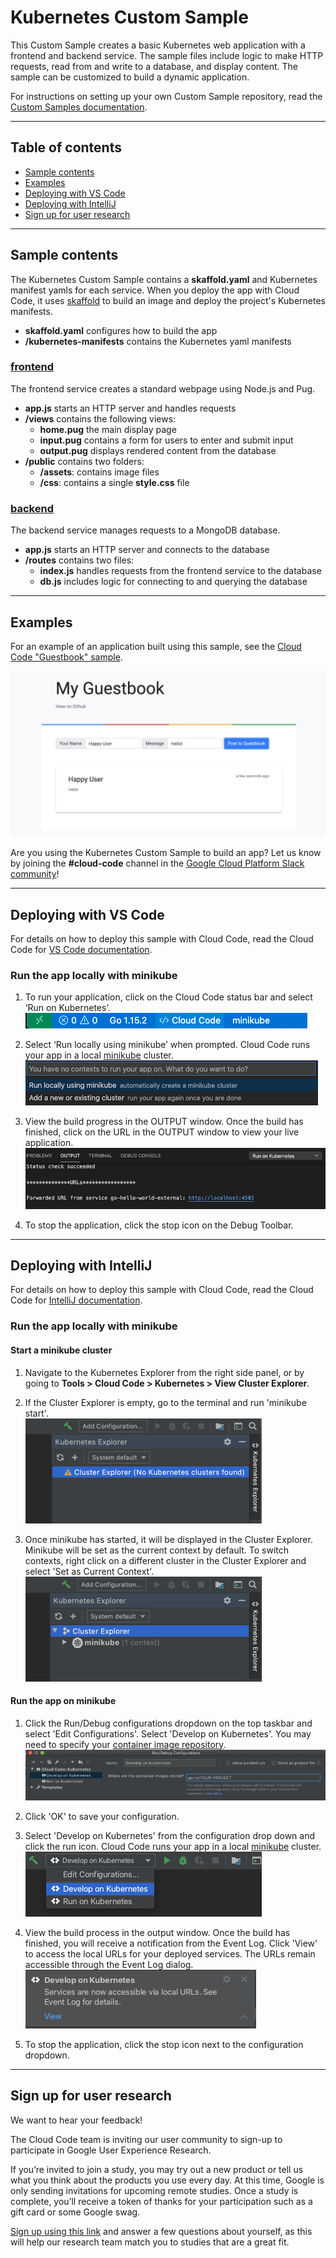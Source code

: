 # Kubernetes Custom Sample

This Custom Sample creates a basic Kubernetes web application with a frontend and backend service. The sample files include logic to make HTTP requests, read from and write to a database, and display content. The sample can be customized to build a dynamic application.

For instructions on setting up your own Custom Sample repository, read the [Custom Samples documentation](https://cloud.google.com/code/docs/vscode/set-up-template-repo?utm_source=ext&utm_medium=partner&utm_campaign=CDR_kri_gcp_cloudcodereadmes_012521&utm_content=-).


---

## Table of contents
- [Sample contents](#sample-contents)
- [Examples](#examples)
- [Deploying with VS Code](#deploying-with-vs-code)
- [Deploying with IntelliJ](#deploying-with-intellij)
- [Sign up for user research](#sign-up-for-user-research)

---

## Sample contents

The Kubernetes Custom Sample contains a **skaffold.yaml** and Kubernetes manifest yamls for each service. When you deploy the app with Cloud Code, it uses [skaffold](https://skaffold.dev/docs/) to build an image and deploy the project's Kubernetes manifests.

- **skaffold.yaml** configures how to build the app
- **/kubernetes-manifests** contains the Kubernetes yaml manifests

### [frontend](./src/frontend)

The frontend service creates a standard webpage using Node.js and Pug.

- **app.js** starts an HTTP server and handles requests
- **/views** contains the following views:
  - **home.pug** the main display page
  - **input.pug** contains a form for users to enter and submit input
  - **output.pug** displays rendered content from the database
- **/public** contains two folders:
    - **/assets**: contains image files
    - **/css**: contains a single **style.css** file

### [backend](./src/backend)

The backend service manages requests to a MongoDB database.

- **app.js** starts an HTTP server and connects to the database
- **/routes** contains two files:
  - **index.js** handles requests from the frontend service to the database
  - **db.js** includes logic for connecting to and querying the database

---

## Examples

For an example of an application built using this sample, see the [Cloud Code "Guestbook" sample](https://github.com/GoogleCloudPlatform/cloud-code-samples/tree/master/nodejs/nodejs-guestbook).

![Guestbook display](./img/my-guestbook.png)

Are you using the Kubernetes Custom Sample to build an app? Let us know by joining the **#cloud-code** channel in the [Google Cloud Platform Slack community](https://join.slack.com/t/googlecloud-community/shared_invite/zt-erdf4ity-8ZMUQ18DYV~5hkbZ~gCswg)!

---

## Deploying with VS Code

For details on how to deploy this sample with Cloud Code, read the Cloud Code for [VS Code documentation](https://cloud.google.com/code/docs/vscode/quickstart-local-dev?utm_source=ext&utm_medium=partner&utm_campaign=CDR_kri_gcp_cloudcodereadmes_012521&utm_content=-).

### Run the app locally with minikube

1. To run your application, click on the Cloud Code status bar and select ‘Run on Kubernetes’.  
![Status Bar](./img/status-bar.png) 

2. Select ‘Run locally using minikube’ when prompted. Cloud Code runs your app in a local [minikube](https://minikube.sigs.k8s.io/docs/start/) cluster.  
![Create K8s cluster](./img/create-k8s-cluster.png)

3. View the build progress in the OUTPUT window. Once the build has finished, click on the URL in the OUTPUT window to view your live application.  
![Output view](./img/kubernetes-url.png)

4.  To stop the application, click the stop icon on the Debug Toolbar.

---

## Deploying with IntelliJ

For details on how to deploy this sample with Cloud Code, read the Cloud Code for [IntelliJ documentation](https://cloud.google.com/code/docs/intellij/quickstart-k8s?utm_source=ext&utm_medium=partner&utm_campaign=CDR_kri_gcp_cloudcodereadmes_012521&utm_content=-).

### Run the app locally with minikube

#### Start a minikube cluster
1. Navigate to the Kubernetes Explorer from the right side panel, or by going to **Tools > Cloud Code > Kubernetes > View Cluster Explorer**. 

2. If the Cluster Explorer is empty, go to the terminal and run 'minikube start'.  
![Empty Cluster Explorer](./img/k8s-explorer-empty.png)

3. Once minikube has started, it will be displayed in the Cluster Explorer. Minikube will be set as the current context by default. To switch contexts, right click on a different cluster in the Cluster Explorer and select 'Set as Current Context'.  
![Cluster Explorer with minikube](./img/k8s-explorer-full.png)


#### Run the app on minikube
1. Click the Run/Debug configurations dropdown on the top taskbar and select 'Edit Configurations'. Select 'Develop on Kubernetes'. You may need to specify your [container image repository](https://cloud.google.com/code/docs/intellij/configuring-container-image-settings?utm_source=ext&utm_medium=partner&utm_campaign=CDR_kri_gcp_cloudcodereadmes_012521&utm_content=-).  
![Develop on K8s configuration](./img/image-repo.png)

2. Click 'OK' to save your configuration. 

3. Select 'Develop on Kubernetes' from the configuration drop down and click the run icon. Cloud Code runs your app in a local [minikube](ttps://minikube.sigs.k8s.io/docs/start/) cluster.  
![Deploy config dropdown](./img/deploy-config.png)

4. View the build process in the output window. Once the build has finished, you will receive a notification from the Event Log. Click 'View' to access the local URLs for your deployed services. The URLs remain accessible through the Event Log dialog.  
![Event log view](./img/deploy-success.png)

5.  To stop the application, click the stop icon next to the configuration dropdown.

---

## Sign up for user research

We want to hear your feedback!

The Cloud Code team is inviting our user community to sign-up to participate in Google User Experience Research. 

If you’re invited to join a study, you may try out a new product or tell us what you think about the products you use every day. At this time, Google is only sending invitations for upcoming remote studies. Once a study is complete, you’ll receive a token of thanks for your participation such as a gift card or some Google swag. 

[Sign up using this link](https://google.qualtrics.com/jfe/form/SV_4Me7SiMewdvVYhL?reserved=1&utm_source=In-product&Q_Language=en&utm_medium=own_prd&utm_campaign=Q1&productTag=clou&campaignDate=January2021&referral_code=UXbT481079) and answer a few questions about yourself, as this will help our research team match you to studies that are a great fit.
